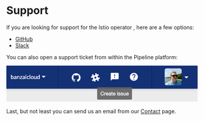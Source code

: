 # Support

If you are looking for support for the Istio operator , here are a few options:

- [GitHub](https://github.com/banzaicloud/istio-operator/issues)
- [Slack](https://slack.banzaicloud.io/)

You can also open a support ticket from within the Pipeline platform:

![](support_issue.png)

Last, but not least you can send us an email from our [Contact](https://banzaicloud.com/contact/) page.
